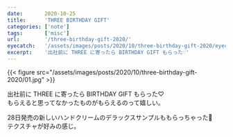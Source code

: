 ```yaml
---
date:       2020-10-25
title:      'THREE BIRTHDAY GIFT'
categories: ['note']
tags:       ['misc']
url:        '/three-birthday-gift-2020/'
eyecatch:   '/assets/images/posts/2020/10/three-birthday-gift-2020/eyecatch.jpg'
excerpt:    '出社前に THREE に寄ったら BIRTHDAY GIFT もらった♡'
---
```


{{< figure src="/assets/images/posts/2020/10/three-birthday-gift-2020/01.jpg" >}}

出社前に THREE に寄ったら BIRTHDAY GIFT もらった♡  
もらえると思ってなかったものがもらえるのって嬉しい。

28日発売の新しいハンドクリームのデラックスサンプルももらっちゃった🥰  
テクスチャが好みの感じ。
